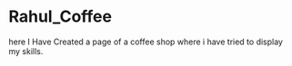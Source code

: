 # Rahul_Coffee
here I Have Created a page of a coffee shop where i have tried to display my skills.

